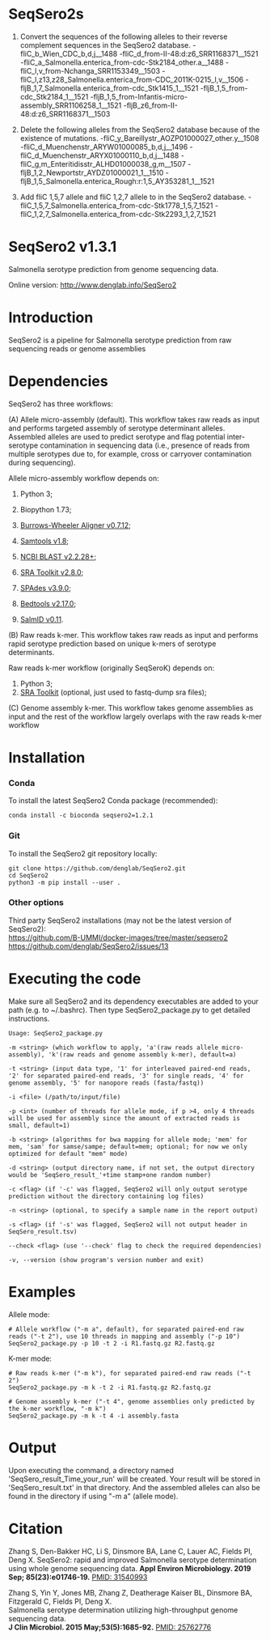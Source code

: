 # SeqSero2s
1. Convert the sequences of the following alleles to their reverse complement sequences in the SeqSero2 database.
-fliC_b_Wien_CDC_b,d,j__1488
-fliC_d_from-II-48:d:z6_SRR1168371__1521
-fliC_a_Salmonella.enterica_from-cdc-Stk2184_other.a__1488
-fliC_l,v_from-Nchanga_SRR1153349__1503
-fliC_l,z13,z28_Salmonella.enterica_from-CDC_2011K-0215_l,v__1506
-fljB_1,7_Salmonella.enterica_from-cdc_Stk1415_1__1521
-fljB_1,5_from-cdc_Stk2184_1__1521
-fljB_1,5_from-Infantis-micro-assembly_SRR1106258_1__1521
-fljB_z6_from-II-48:d:z6_SRR1168371__1503

2. Delete the following alleles from the SeqSero2 database because of the existence of mutations.
-fliC_y_Bareillystr_AOZP01000027_other.y__1508
-fliC_d_Muenchenstr_ARYW01000085_b,d,j__1496
-fliC_d_Muenchenstr_ARYX01000110_b,d,j__1488
-fliC_g,m_Enteritidisstr_ALHD01000038_g,m__1507
-fljB_1,2_Newportstr_AYDZ01000021_1__1510
-fljB_1,5_Salmonella.enterica_Rough:r:1,5_AY353281_1__1521

3. Add fliC 1,5,7 allele and fliC 1,2,7 allele to in the SeqSero2 database.
-fliC_1,5,7_Salmonella.enterica_from-cdc-Stk1778_1,5,7_1521
-fliC_1,2,7_Salmonella.enterica_from-cdc-Stk2293_1,2,7_1521

# SeqSero2 v1.3.1
Salmonella serotype prediction from genome sequencing data.

Online version: http://www.denglab.info/SeqSero2

# Introduction 
SeqSero2 is a pipeline for Salmonella serotype prediction from raw sequencing reads or genome assemblies

# Dependencies 
SeqSero2 has three workflows:

(A) Allele micro-assembly (default). This workflow takes raw reads as input and performs targeted assembly of serotype determinant alleles. Assembled alleles are used to predict serotype and flag potential inter-serotype contamination in sequencing data (i.e., presence of reads from multiple serotypes due to, for example, cross or carryover contamination during sequencing). 

Allele micro-assembly workflow depends on:

1. Python 3;

2. Biopython 1.73;

3. [Burrows-Wheeler Aligner v0.7.12](http://sourceforge.net/projects/bio-bwa/files/);

4. [Samtools v1.8](http://sourceforge.net/projects/samtools/files/samtools/);

5. [NCBI BLAST v2.2.28+](https://blast.ncbi.nlm.nih.gov/Blast.cgi?PAGE_TYPE=BlastDocs&DOC_TYPE=Download);

6. [SRA Toolkit v2.8.0](http://www.ncbi.nlm.nih.gov/Traces/sra/sra.cgi?cmd=show&f=software&m=software&s=software);

7. [SPAdes v3.9.0](http://bioinf.spbau.ru/spades);

8. [Bedtools v2.17.0](http://bedtools.readthedocs.io/en/latest/);

9. [SalmID v0.11](https://github.com/hcdenbakker/SalmID).


(B) Raw reads k-mer. This workflow takes raw reads as input and performs rapid serotype prediction based on unique k-mers of serotype determinants. 

Raw reads k-mer workflow (originally SeqSeroK) depends on:

1. Python 3;
2. [SRA Toolkit](http://www.ncbi.nlm.nih.gov/Traces/sra/sra.cgi?cmd=show&f=software&m=software&s=software) (optional, just used to fastq-dump sra files);


(C) Genome assembly k-mer. This workflow takes genome assemblies as input and the rest of the workflow largely overlaps with the raw reads k-mer workflow

# Installation
### Conda
To install the latest SeqSero2 Conda package (recommended):  
```
conda install -c bioconda seqsero2=1.2.1
```
### Git
To install the SeqSero2 git repository locally:
```
git clone https://github.com/denglab/SeqSero2.git
cd SeqSero2
python3 -m pip install --user .
```
### Other options
Third party SeqSero2 installations (may not be the latest version of SeqSero2): \
https://github.com/B-UMMI/docker-images/tree/master/seqsero2 \
https://github.com/denglab/SeqSero2/issues/13


# Executing the code 
Make sure all SeqSero2 and its dependency executables are added to your path (e.g. to ~/.bashrc). Then type SeqSero2_package.py to get detailed instructions.

    Usage: SeqSero2_package.py 

    -m <string> (which workflow to apply, 'a'(raw reads allele micro-assembly), 'k'(raw reads and genome assembly k-mer), default=a)

    -t <string> (input data type, '1' for interleaved paired-end reads, '2' for separated paired-end reads, '3' for single reads, '4' for genome assembly, '5' for nanopore reads (fasta/fastq))

    -i <file> (/path/to/input/file)

    -p <int> (number of threads for allele mode, if p >4, only 4 threads will be used for assembly since the amount of extracted reads is small, default=1) 

    -b <string> (algorithms for bwa mapping for allele mode; 'mem' for mem, 'sam' for samse/sampe; default=mem; optional; for now we only optimized for default "mem" mode)
 
    -d <string> (output directory name, if not set, the output directory would be 'SeqSero_result_'+time stamp+one random number)
	
    -c <flag> (if '-c' was flagged, SeqSero2 will only output serotype prediction without the directory containing log files)
    
    -n <string> (optional, to specify a sample name in the report output)
    
    -s <flag> (if '-s' was flagged, SeqSero2 will not output header in SeqSero_result.tsv)
		    
    --check <flag> (use '--check' flag to check the required dependencies)
    
    -v, --version (show program's version number and exit)
	

# Examples
Allele mode:

    # Allele workflow ("-m a", default), for separated paired-end raw reads ("-t 2"), use 10 threads in mapping and assembly ("-p 10")
    SeqSero2_package.py -p 10 -t 2 -i R1.fastq.gz R2.fastq.gz
	
K-mer mode:

    # Raw reads k-mer ("-m k"), for separated paired-end raw reads ("-t 2")
    SeqSero2_package.py -m k -t 2 -i R1.fastq.gz R2.fastq.gz

    # Genome assembly k-mer ("-t 4", genome assemblies only predicted by the k-mer workflow, "-m k")
    SeqSero2_package.py -m k -t 4 -i assembly.fasta
	
# Output 
Upon executing the command, a directory named 'SeqSero_result_Time_your_run' will be created. Your result will be stored in 'SeqSero_result.txt' in that directory. And the assembled alleles can also be found in the directory if using "-m a" (allele mode).


# Citation
Zhang S, Den-Bakker HC, Li S, Dinsmore BA, Lane C, Lauer AC, Fields PI, Deng X. 
SeqSero2: rapid and improved Salmonella serotype determination using whole genome sequencing data.
**Appl Environ Microbiology. 2019 Sep; 85(23):e01746-19.** [PMID: 31540993](https://aem.asm.org/content/early/2019/09/17/AEM.01746-19.long) 

Zhang S, Yin Y, Jones MB, Zhang Z, Deatherage Kaiser BL, Dinsmore BA, Fitzgerald C, Fields PI, Deng X.  
Salmonella serotype determination utilizing high-throughput genome sequencing data.  
**J Clin Microbiol. 2015 May;53(5):1685-92.** [PMID: 25762776](http://jcm.asm.org/content/early/2015/03/05/JCM.00323-15)
